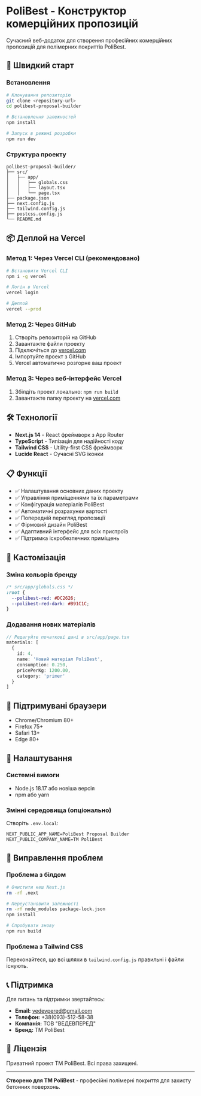# PoliBest - Конструктор комерційних пропозицій

Сучасний веб-додаток для створення професійних комерційних пропозицій для полімерних покриттів PoliBest.

## 🚀 Швидкий старт

### Встановлення
```bash
# Клонування репозиторію
git clone <repository-url>
cd polibest-proposal-builder

# Встановлення залежностей
npm install

# Запуск в режимі розробки
npm run dev
```

### Структура проекту
```
polibest-proposal-builder/
├── src/
│   ├── app/
│   │   ├── globals.css
│   │   ├── layout.tsx
│   │   └── page.tsx
├── package.json
├── next.config.js
├── tailwind.config.js
├── postcss.config.js
└── README.md
```

## 📦 Деплой на Vercel

### Метод 1: Через Vercel CLI (рекомендовано)
```bash
# Встановити Vercel CLI
npm i -g vercel

# Логін в Vercel
vercel login

# Деплой
vercel --prod
```

### Метод 2: Через GitHub
1. Створіть репозиторій на GitHub
2. Завантажте файли проекту
3. Підключіться до [vercel.com](https://vercel.com)
4. Імпортуйте проект з GitHub
5. Vercel автоматично розгорне ваш проект

### Метод 3: Через веб-інтерфейс Vercel
1. Збілдіть проект локально: `npm run build`
2. Завантажте папку проекту на [vercel.com](https://vercel.com)

## 🛠️ Технології

- **Next.js 14** - React фреймворк з App Router
- **TypeScript** - Типізація для надійності коду
- **Tailwind CSS** - Utility-first CSS фреймворк
- **Lucide React** - Сучасні SVG іконки

## 📋 Функції

- ✅ Налаштування основних даних проекту
- ✅ Управління приміщеннями та їх параметрами
- ✅ Конфігурація матеріалів PoliBest
- ✅ Автоматичні розрахунки вартості
- ✅ Попередній перегляд пропозиції
- ✅ Фірмовий дизайн PoliBest
- ✅ Адаптивний інтерфейс для всіх пристроїв
- ✅ Підтримка іскробезпечних приміщень

## 🎨 Кастомізація

### Зміна кольорів бренду
```css
/* src/app/globals.css */
:root {
  --polibest-red: #DC2626;
  --polibest-red-dark: #B91C1C;
}
```

### Додавання нових матеріалів
```typescript
// Редагуйте початкові дані в src/app/page.tsx
materials: [
  {
    id: 4,
    name: 'Новий матеріал PoliBest',
    consumption: 0.250,
    pricePerKg: 1200.00,
    category: 'primer'
  }
]
```

## 📱 Підтримувані браузери

- Chrome/Chromium 80+
- Firefox 75+
- Safari 13+
- Edge 80+

## 🔧 Налаштування

### Системні вимоги
- Node.js 18.17 або новіша версія
- npm або yarn

### Змінні середовища (опціонально)
Створіть `.env.local`:
```env
NEXT_PUBLIC_APP_NAME=PoliBest Proposal Builder
NEXT_PUBLIC_COMPANY_NAME=ТМ PoliBest
```

## 🐛 Виправлення проблем

### Проблема з білдом
```bash
# Очистити кеш Next.js
rm -rf .next

# Переустановити залежності
rm -rf node_modules package-lock.json
npm install

# Спробувати знову
npm run build
```

### Проблема з Tailwind CSS
Переконайтеся, що всі шляхи в `tailwind.config.js` правильні і файли існують.

## 📞 Підтримка

Для питань та підтримки звертайтесь:
- **Email:** vedevpered@gmail.com
- **Телефон:** +38(093)-512-58-38
- **Компанія:** ТОВ "ВЕДЕВПЕРЕД"
- **Бренд:** ТМ PoliBest

## 📄 Ліцензія

Приватний проект ТМ PoliBest. Всі права захищені.

---

**Створено для ТМ PoliBest** - професійні полімерні покриття для захисту бетонних поверхонь.